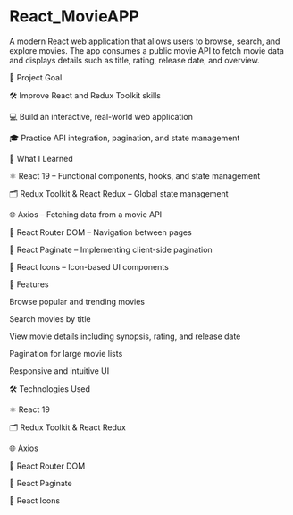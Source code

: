 
# React_MovieAPP
A modern React web application that allows users to browse, search, and explore movies. The app consumes a public movie API to fetch movie data and displays details such as title, rating, release date, and overview.

🎯 Project Goal

🛠️ Improve React and Redux Toolkit skills

💻 Build an interactive, real-world web application

🎓 Practice API integration, pagination, and state management

🧠 What I Learned

⚛️ React 19 – Functional components, hooks, and state management

🗂️ Redux Toolkit & React Redux – Global state management

🌐 Axios – Fetching data from a movie API

🔀 React Router DOM – Navigation between pages

📄 React Paginate – Implementing client-side pagination

🎨 React Icons – Icon-based UI components

🚀 Features

Browse popular and trending movies

Search movies by title

View movie details including synopsis, rating, and release date

Pagination for large movie lists

Responsive and intuitive UI

🛠️ Technologies Used

⚛️ React 19

🗂️ Redux Toolkit & React Redux

🌐 Axios

🔀 React Router DOM

📄 React Paginate

🎨 React Icons

